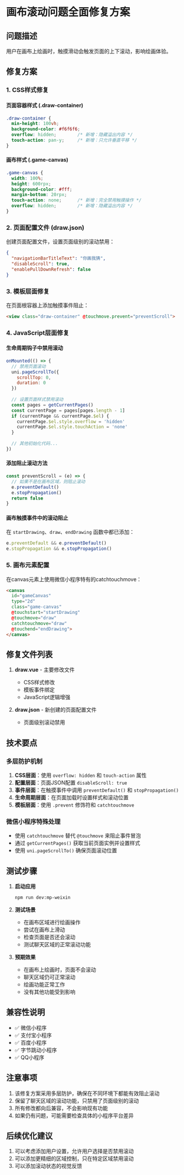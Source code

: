 # 画布滚动问题全面修复方案

## 问题描述
用户在画布上绘画时，触摸滑动会触发页面的上下滚动，影响绘画体验。

## 修复方案

### 1. CSS样式修复

#### 页面容器样式 (.draw-container)
```css
.draw-container {
  min-height: 100vh;
  background-color: #f6f6f6;
  overflow: hidden;        /* 新增：隐藏溢出内容 */
  touch-action: pan-y;     /* 新增：只允许垂直平移 */
}
```

#### 画布样式 (.game-canvas)
```css
.game-canvas {
  width: 100%;
  height: 600rpx;
  background-color: #fff;
  margin-bottom: 20rpx;
  touch-action: none;      /* 新增：完全禁用触摸操作 */
  overflow: hidden;        /* 新增：隐藏溢出内容 */
}
```

### 2. 页面配置文件 (draw.json)
创建页面配置文件，设置页面级别的滚动禁用：
```json
{
  "navigationBarTitleText": "你画我猜",
  "disableScroll": true,
  "enablePullDownRefresh": false
}
```

### 3. 模板层面修复
在页面根容器上添加触摸事件阻止：
```html
<view class="draw-container" @touchmove.prevent="preventScroll">
```

### 4. JavaScript层面修复

#### 生命周期钩子中禁用滚动
```javascript
onMounted(() => {
  // 禁用页面滚动
  uni.pageScrollTo({
    scrollTop: 0,
    duration: 0
  })
  
  // 设置页面样式禁用滚动
  const pages = getCurrentPages()
  const currentPage = pages[pages.length - 1]
  if (currentPage && currentPage.$el) {
    currentPage.$el.style.overflow = 'hidden'
    currentPage.$el.style.touchAction = 'none'
  }
  
  // 其他初始化代码...
})
```

#### 添加阻止滚动方法
```javascript
const preventScroll = (e) => {
  // 如果不是在画布区域，则阻止滚动
  e.preventDefault()
  e.stopPropagation()
  return false
}
```

#### 画布触摸事件中的滚动阻止
在 `startDrawing`、`draw`、`endDrawing` 函数中都已添加：
```javascript
e.preventDefault && e.preventDefault()
e.stopPropagation && e.stopPropagation()
```

### 5. 画布元素配置
在canvas元素上使用微信小程序特有的catchtouchmove：
```html
<canvas 
  id="gameCanvas" 
  type="2d" 
  class="game-canvas"
  @touchstart="startDrawing"
  @touchmove="draw"
  catchtouchmove="draw"
  @touchend="endDrawing">
</canvas>
```

## 修复文件列表

1. **draw.vue** - 主要修改文件
   - CSS样式修改
   - 模板事件绑定
   - JavaScript逻辑增强

2. **draw.json** - 新创建的页面配置文件
   - 页面级别滚动禁用

## 技术要点

### 多层防护机制
1. **CSS层面**：使用 `overflow: hidden` 和 `touch-action` 属性
2. **配置层面**：页面JSON配置 `disableScroll: true`
3. **事件层面**：在触摸事件中调用 `preventDefault()` 和 `stopPropagation()`
4. **生命周期层面**：在页面加载时设置样式和滚动位置
5. **模板层面**：使用 `.prevent` 修饰符和 `catchtouchmove`

### 微信小程序特殊处理
- 使用 `catchtouchmove` 替代 `@touchmove` 来阻止事件冒泡
- 通过 `getCurrentPages()` 获取当前页面实例并设置样式
- 使用 `uni.pageScrollTo()` 确保页面滚动位置

## 测试步骤

1. **启动应用**
   ```bash
   npm run dev:mp-weixin
   ```

2. **测试场景**
   - 在画布区域进行绘画操作
   - 尝试在画布上滑动
   - 检查页面是否还会滚动
   - 测试聊天区域的正常滚动功能

3. **预期效果**
   - 在画布上绘画时，页面不会滚动
   - 聊天区域仍可正常滚动
   - 绘画功能正常工作
   - 没有其他功能受到影响

## 兼容性说明

- ✅ 微信小程序
- ✅ 支付宝小程序
- ✅ 百度小程序
- ✅ 字节跳动小程序
- ✅ QQ小程序

## 注意事项

1. 该修复方案采用多层防护，确保在不同环境下都能有效阻止滚动
2. 保留了聊天区域的滚动功能，只禁用了页面级别的滚动
3. 所有修改都向后兼容，不会影响现有功能
4. 如果仍有问题，可能需要检查具体的小程序平台差异

## 后续优化建议

1. 可以考虑添加用户设置，允许用户选择是否禁用滚动
2. 可以添加更精细的区域控制，只在特定区域禁用滚动
3. 可以添加滚动状态的视觉反馈